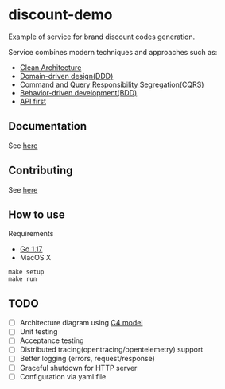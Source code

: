 # discount-demo

Example of service for brand discount codes generation.

Service combines modern techniques and approaches such as:

- [Clean Architecture](https://blog.cleancoder.com/uncle-bob/2012/08/13/the-clean-architecture.html)
- [Domain-driven design(DDD)](https://en.wikipedia.org/wiki/Domain-driven_design)
- [Command and Query Responsibility Segregation(CQRS)](https://martinfowler.com/bliki/CQRS.html)
- [Behavior-driven development(BDD)](https://en.wikipedia.org/wiki/Behavior-driven_development)
- [API first](https://swagger.io/resources/articles/adopting-an-api-first-approach/)

## Documentation

See [here](./docs/README.md)

## Contributing

See [here](./CONTRUBUTING.md)

## How to use

Requirements

- [Go 1.17](https://golang.org/)
- MacOS X

```shell
make setup
make run
```

## TODO

- [ ] Architecture diagram using [C4 model](https://c4model.com/)
- [ ] Unit testing
- [ ] Acceptance testing
- [ ] Distributed tracing(opentracing/opentelemetry) support
- [ ] Better logging (errors, request/response)
- [ ] Graceful shutdown for HTTP server
- [ ] Configuration via yaml file
